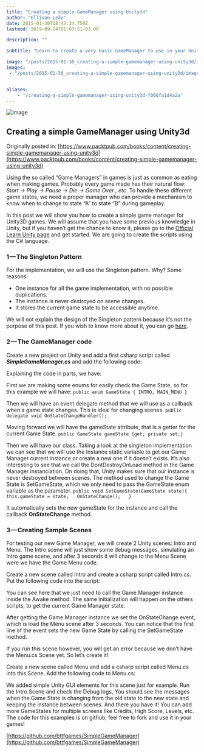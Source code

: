 ```yaml
---
title: "Creating a simple GameManager using Unity3d"
author: "Ellison Leão"
date: 2015-01-30T18:47:34.750Z
lastmod: 2019-09-24T01:03:51-03:00

description: ""

subtitle: "Learn to create a very basic GameManager to use in your Unity3d projects"

image: "/posts/2015-01-30_creating-a-simple-gamemanager-using-unity3d/images/1.jpeg" 
images:
 - "/posts/2015-01-30_creating-a-simple-gamemanager-using-unity3d/images/1.jpeg" 


aliases:
    - "/creating-a-simple-gamemanager-using-unity3d-f066fa1d4a2a"
---
```


![image](/posts/2015-01-30_creating-a-simple-gamemanager-using-unity3d/images/1.jpeg)



## Creating a simple GameManager using Unity3d

Originally posted in: [https://www.packtpub.com/books/content/creating-simple-gamemanager-using-unity3d](https://www.packtpub.com/books/content/creating-simple-gamemanager-using-unity3d)

Using the so called “Game Managers” in games is just as common as eating when making games. Probably every game made has their natural flow: _Start -&gt; Play -&gt; Pause -&gt; Die -&gt; Game Over , etc_. To handle these different game states, we need a proper manager who can provide a mechanism to know when to change to state “A” to state “B” during gameplay.

In this post we will show you how to create a simple game manager for Unity3D games. We will assume that you have some previous knowledge in Unity, but if you haven’t get the chance to know it, please go to the [Official Learn Unity page](http://unity3d.com/learn) and get started. We are going to create the scripts using the C# language.

### 1 — The Singleton Pattern

For the implementation, we will use the Singleton pattern. Why? Some reasons:

*   One instance for all the game implementation, with no possible duplications.
*   The instance is never destroyed on scene changes.
*   It stores the current game state to be accessible anytime.

We will not explain the design of the Singleton pattern because it’s not the purpose of this post. If you wish to know more about it, you can go [here](http://gameprogrammingpatterns.com/singleton.html).

### 2 — The GameManager code

Create a new project on Unity and add a first csharp script called **_SimpleGameManager.cs_** and add the following code:




Explaining the code in parts, we have:

First we are making some enums for easily check the Game State, so for this example we will have:
`public enum GameState { INTRO, MAIN_MENU }`

Then we will have an event delegate method that we will use as a callback when a game state changes. This is ideal for changing scenes.
`public delegate void OnStateChangeHandler();`

Moving forward we will have the gameState attribute, that is a getter for the current Game State.
`public GameState gameState {get; private set;}`

Then we will have our class. Taking a look at the singleton implementation we can see that we will use the Instance static variable to get our Game Manager current instance or create a new one if it doesn’t exists. It’s also interesting to see that we call the DontDestroyOnLoad method in the Game Manager instanciation. On doing that, Unity makes sure that our instance is never destroyed between scenes. The method used to change the Game State is SetGameState, which we only need to pass the GameState enum variable as the parameter.
`public void SetGameState(GameState state){  
    this.gameState = state;  
    OnStateChange();  
}`

It automatically sets the new gameState for the instance and call the callback **OnStateChange** method.

### 3 — Creating Sample Scenes

For testing our new Game Manager, we will create 2 Unity scenes: Intro and Menu. The Intro scene will just show some debug messages, simulating an Intro game scene, and after 3 seconds it will change to the Menu Scene were we have the Game Menu code.

Create a new scene called Intro and create a csharp script called Intro.cs. Put the following code into the script:




You can see here that we just need to call the Game Manager instance inside the Awake method. The same initialization will happen on the others scripts, to get the current Game Manager state.

After getting the Game Manager instance we set the OnStateChange event, which is load the Menu scene after 3 seconds. You can notice that the first line of the event sets the new Game State by calling the SetGameState method.

If you run this scene however, you will get an error because we don’t have the Menu.cs Scene yet. So let’s create it!

Create a new scene called Menu and add a csharp script called Menu.cs into this Scene. Add the following code to Menu.cs:




We added simple Unity GUI elements for this scene just for example. Run the Intro Scene and check the Debug logs, You should see the messages when the Game State is changing from the old state to the new state and keeping the instance between scenes. And there you have it! You can add more GameStates for multiple screens like Credits, High Score, Levels, etc. The code for this examples is on github, feel free to fork and use it in your games!

[https://github.com/bttfgames/SimpleGameManager](https://github.com/bttfgames/SimpleGameManager)
